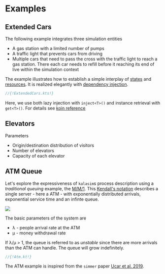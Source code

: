 # Examples

## Extended Cars

The following example integrates three simulation entities

* A gas station with a limited number of pumps
* A traffic light that prevents cars from driving
* Multiple cars that need to pass the cross with the traffic light to reach a gas station. There each car needs to refill before it reaching its end of live within the simulation context

The example illustrates how to establish a simple interplay of  [states](state.md) and [resources](resource.md). It is realized elegantly with [dependency injection](basics.md#dependency-injection).

```kotlin
//{!ExtendedCars.kts!}
```

Here,  we use both lazy injection with `inject<T>()` and instance retrieval with `get<T>()`. For details see [koin reference](https://doc.insert-koin.io/#/koin-core/injection-parameters)


## Elevators

Parameters

* Origin/destination distribution of visitors
* Number of elevators
* Capacity of each elevator


## ATM Queue

Let's explore the expressiveness of `kalasim`s process description using a *traditional queuing* example, the [M/M/1](https://en.wikipedia.org/wiki/M/M/1_queue). This [Kendall's notation](https://en.wikipedia.org/wiki/Kendall%27s_notation) describes a single server - here a ATM - with exponentially distributed arrivals, exponential service time and an infinte queue.
<!--see Ucar2019, 4.1 for more details-->

![](https://upload.wikimedia.org/wikipedia/commons/thumb/6/65/Mm1_queue.svg/440px-Mm1_queue.svg.png)

The basic parameters of the system are

* λ - people arrival rate at the ATM
* µ - money withdrawal rate

If  λ/µ > 1, the queue is referred to as *unstable* since there are more arrivals than the ATM can handle. The queue will grow indefinitely.



```kotlin
//{!Atm.kt!}
```

The ATM example is inspired from the `simmer` paper [Ucar et al. 2019](https://www.jstatsoft.org/article/view/v090i02).

<!--TODO add analytics screenshots here-->

